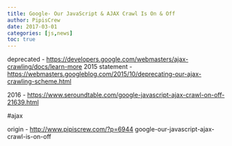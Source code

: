 ```yaml
---
title: Google- Our JavaScript & AJAX Crawl Is On & Off
author: PipisCrew
date: 2017-03-01
categories: [js,news]
toc: true
---
```


deprecated - https://developers.google.com/webmasters/ajax-crawling/docs/learn-more
2015 statement - https://webmasters.googleblog.com/2015/10/deprecating-our-ajax-crawling-scheme.html

2016 - https://www.seroundtable.com/google-javascript-ajax-crawl-on-off-21639.html

#ajax

origin - http://www.pipiscrew.com/?p=6944 google-our-javascript-ajax-crawl-is-on-off